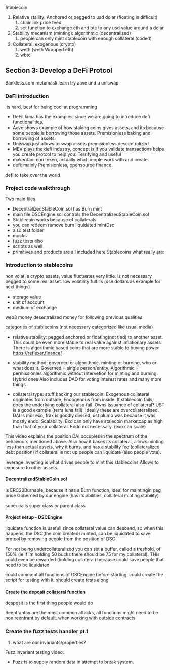 Stablecoin
1. Relative staility: Anchored or pegged to usd dolar (floating is difficult)
    1. chainlink price feed
    2. set function to exchange eth and btc to any usd value around a dolar
2. Stability mecanism (minting): algorithmic (decentralized)
    1. people can only mint stablecoin with enough collateral (coded)
3. Collateral: exogenous (crypto)
    1. weth (weth Wrapped eth)
    2. wbtc


## Section 3: Develop a DeFi Protcol

Bankless.com
metamask learn
try aave and u uniswap

### DeFi introduction
its hard, best for being cool at programming
- DeFiLlama has the examples, since we are going to introduce defi functionalities. 
- Aave shows example of how staking coins gives assets, and its because some people is borrowing those assets. Premisionless baking and borrowing of assets.
- Uniswap just allows to swap assets premisionless descentralized.
- MEV plays the defi industry, concept is if you validate transactions helps you create protcol to help you. Terrifying and useful
- makerdao: dao token, actually what people work with and create.
- defi: mainly Premisionless, opensource finance.

defi to take over the world

### Project code walkthrough
Two main files 
- DecentralizedStableCoin.sol has Burn mint
- main file DSCEngine.sol controls the DecentralizedStableCoin.sol
- Stablecoin works because of collaterals
- you can redeem remove burn liquidated mintDsc
- also test folder
- mocks
- fuzz tests also
- scripts as well
- primitives and products are all included here
Stablecoins what really are:

### Introduction to stablecoins
non volatile crypto assets, value fluctuates very little. Is not necessary pegged to some real asset.
low volatility fulfills (use dollars as example for next things)
- storage value
- unit of account
- medium of exchange

web3 money desentralized money for following previous qualities

categories of stablecoins (not necessary categorized like usual media)
- relative stability: pegged anchored or floating(not tied) to another asset. This could be even more stable to real value against inflationary assets. There is algorithmic based coins that are more stable to buying power https://reflexer.finance/

- stability method: governed or algorithmic. minting or burning, who or what does it. Governed = single person/entity. Algorithmic = permissionles algorithmic without intervetion for minting and burning. Hybrid ones Also includes DAO for voting interest rates and many more things.

- collateral type: stuff backing our stablecoin. Exogenous collateral originates from outside, Endogenous from inside.
If stablecoin fails, does the underlying collateral also fail.
Owns issuance of collateral? UST is a good example (terra luna fail).
Ideally these are overcollateralised. DAI is mor exo, frax is goodly divised, ust plumb was because it was mostly endo.
Scalability: Exo can only have stalecoin marketcap as high than that of your collateral. Endo not necessary. (exo can scale)

This video explains the position DAI occupies in the spectrum of the behaivours mentioned above. Also how it bases its collateral, allows minting less than actual assets, why it burns, and has a stability fee (collateralized debt position) if collateral is not up people can liquidate (also people vote). 

leverage investing is what drives people to mint this stablecoins,Allows to exposure to other assets.

#### DecentralizedStableCoin.sol
Is ERC20Burnable, because it has a Burn function, ideal for maintingin peg price
Goberned by our engine (has its abilities, collateral minting stability)

super calls super class or parent class

#### Project setup - DSCEngine

liquidate function is usefull since collateral value can descend, so when this happens, the DSC(the coin created) minted, can be liquidated to save protcol by removing people from the position of DSC

For not being undercollateralized you can set a buffer, called a treshold, of 150% (ie if im holding 50 bucks there should be 75 for my collateral). THis could even be rewarded (holding collateral) because could save people that need to be liquidated

could comment all functions of DSCEngine before starting, could create the script for testing with it, should create tests along

#### Create the deposit collateral function

desposit is the first thing people would do


Reentrantcy are the most common attacks, all functions might need to be non reentrant by default. when working with outside contracts

### Create the fuzz tests handler pt.1
1. what are our invariants/properties?

Fuzz invariant testing video:

- Fuzz is to supply random data in attempt to break system.